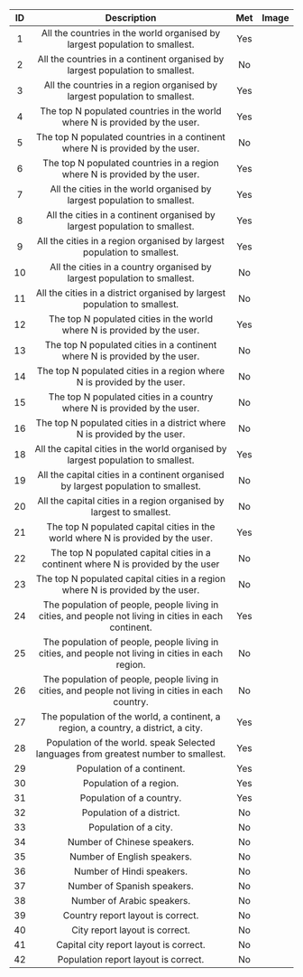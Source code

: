 | ID |  Description | Met |  Image  |
| :----:        |    :----:   |          :----: |  :----: |  
| 1  | All the countries in the world organised by largest population to smallest.| Yes |         |
| 2  | All the countries in a continent organised by largest population to smallest.| No  |         |
| 3  | All the countries in a region organised by largest population to smallest.| Yes |         |
| 4  | The top N populated countries in the world where N is provided by the user.                                    | Yes |         |
| 5  | The top N populated countries in a continent where N is provided by the user.                                  | No  |         |
| 6  | The top N populated countries in a region where N is provided by the user.                                     | Yes |         |
| 7  | All the cities in the world organised by largest population to smallest.                                       | Yes |         |
| 8  | All the cities in a continent organised by largest population to smallest.                                     | Yes |         |
| 9  | All the cities in a region organised by largest population to smallest.                                        | Yes |         |
| 10 | All the cities in a country organised by largest population to smallest.                                       | No  |         |
| 11 | All the cities in a district organised by largest population to smallest.                                      | No  |         |
| 12 | The top N populated cities in the world where N is provided by the user.                                       | Yes |         |
| 13 | The top N populated cities in a continent where N is provided by the user.                                     | No  |         |
| 14 | The top N populated cities in a region where N is provided by the user.                                        | No  |         |
| 15 | The top N populated cities in a country where N is provided by the user.                                       | No  |         |
| 16 | The top N populated cities in a district where N is provided by the user.                                      | No  |         |
| 18 | All the capital cities in the world organised by largest population to smallest.                               | Yes |         |
| 19 | All the capital cities in a continent organised by largest population to smallest.                             | No  |         |
| 20 | All the capital cities in a region organised by largest to smallest.                                           | No  |         |
| 21 | The top N populated capital cities in the world where N is provided by the user.                               | Yes |         |
| 22 | The top N populated capital cities in a continent where N is provided by the user                              | No  |         |
| 23 | The top N populated capital cities in a region where N is provided by the user.                                | No  |         |
| 24 | The population of people, people living in cities, and people not living in cities in each continent.          | Yes |         |
| 25 | The population of people, people living in cities, and people not living in cities in each region.             | No  |         |
| 26 | The population of people, people living in cities, and people not living in cities in each country.            | No  |         |
| 27 | The population of the world, a continent, a region, a country, a district, a city.                             | Yes |         |                                      
| 28 | Population of the world. speak Selected languages from greatest number to smallest.                            | Yes |         |
| 29 | Population of a continent.                                                                                     | Yes |         |
| 30 | Population of a region.                                                                                        | Yes |         |
| 31 | Population of a country.                                                                                       | Yes |         |
| 32 | Population of a district.                                                                                      | No  |         |
| 33 | Population of a city.                                                                                          | No  |         |
| 34 | Number of Chinese speakers.                                                                                    | No  |         |
| 35 | Number of English speakers.                                                                                    | No  |         |
| 36 | Number of Hindi speakers.                                                                                      | No  |         |
| 37 | Number of Spanish speakers.                                                                                    | No  |         |
| 38 | Number of Arabic speakers.                                                                                     | No  |         |
| 39 | Country report layout is correct.                                                                              | No  |         |
| 40 | City report layout is correct.                                                                                 | No  |         |
| 41 | Capital city report layout is correct.                                                                         | No  |         |
| 42 | Population report layout is correct.                                                                           | No  |         |
